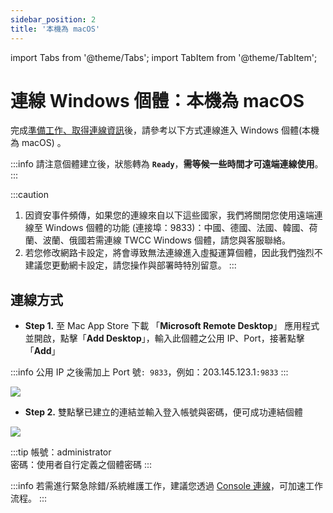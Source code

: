 ```yaml
---
sidebar_position: 2
title: '本機為 macOS'
---
```


import Tabs from '@theme/Tabs';
import TabItem from '@theme/TabItem';

# 連線 Windows 個體：本機為 macOS

完成[準備工作、取得連線資訊](https://man.twcc.ai/@twccdocs/vcs-guide-connect-prerequisite-zh)後，請參考以下方式連線進入 Windows 個體(本機為 macOS) 。

:::info
請注意個體建立後，狀態轉為 **`Ready`**，**需等候一些時間才可遠端連線使用**。
:::

:::caution
1. 因資安事件頻傳，如果您的連線來自以下這些國家，我們將關閉您使用遠端連線至 Windows 個體的功能 (連接埠：9833)：中國、德國、法國、韓國、荷蘭、波蘭、俄國若需連線 TWCC Windows 個體，請您與客服聯絡。
2. 若您修改網路卡設定，將會導致無法連線進入虛擬運算個體，因此我們強烈不建議您更動網卡設定，請您操作與部署時特別留意。
:::

## 連線方式

- **Step 1.** 至 Mac App Store 下載 「**Microsoft Remote Desktop**」 應用程式並開啟，點擊「**Add Desktop**」，輸入此個體之公用 IP、Port，接著點擊「**Add**」
    
:::info
公用 IP 之後需加上 Port 號`: 9833`，例如：203.145.123.1`:9833`
:::


![](https://cos.twcc.ai/SYS-MANUAL/uploads/upload_aa227034ee0b79c47cfca35ddce2d099.png)

- **Step 2.** 雙點擊已建立的連結並輸入登入帳號與密碼，便可成功連結個體

![](https://cos.twcc.ai/SYS-MANUAL/uploads/upload_efdbd4140922207a512b84da8e697024.png)

:::tip
帳號：administrator<br/>
密碼：使用者自行定義之個體密碼
:::


:::info
若需進行緊急除錯/系統維護工作，建議您透過 [<ins>Console 連線</ins>](https://man.twcc.ai/@preview-twccdocs/guide-vcs-debug-tool-console-zh)，可加速工作流程。
:::